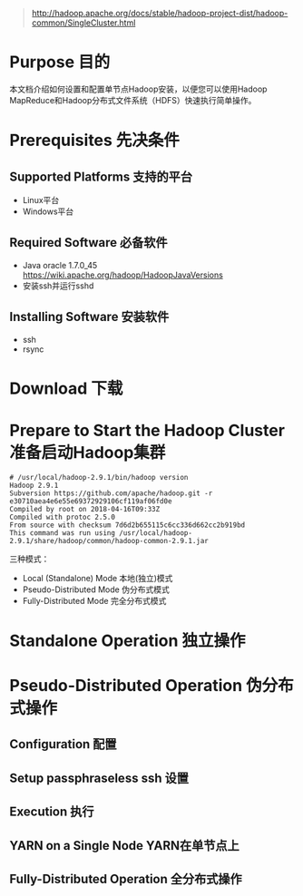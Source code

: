 > http://hadoop.apache.org/docs/stable/hadoop-project-dist/hadoop-common/SingleCluster.html

# Purpose 目的
本文档介绍如何设置和配置单节点Hadoop安装，以便您可以使用Hadoop MapReduce和Hadoop分布式文件系统（HDFS）快速执行简单操作。
# Prerequisites 先决条件
## Supported Platforms 支持的平台
- Linux平台
- Windows平台
## Required Software 必备软件
- Java oracle 1.7.0_45  https://wiki.apache.org/hadoop/HadoopJavaVersions
- 安装ssh并运行sshd
## Installing Software 安装软件
- ssh
- rsync
# Download 下载
# Prepare to Start the Hadoop Cluster 准备启动Hadoop集群
```
# /usr/local/hadoop-2.9.1/bin/hadoop version
Hadoop 2.9.1
Subversion https://github.com/apache/hadoop.git -r e30710aea4e6e55e69372929106cf119af06fd0e
Compiled by root on 2018-04-16T09:33Z
Compiled with protoc 2.5.0
From source with checksum 7d6d2b655115c6cc336d662cc2b919bd
This command was run using /usr/local/hadoop-2.9.1/share/hadoop/common/hadoop-common-2.9.1.jar
```
三种模式：
- Local (Standalone) Mode 本地(独立)模式
- Pseudo-Distributed Mode 伪分布式模式
- Fully-Distributed Mode 完全分布式模式
# Standalone Operation 独立操作

# Pseudo-Distributed Operation 伪分布式操作
## Configuration 配置

## Setup passphraseless ssh 设置
## Execution 执行
## YARN on a Single Node YARN在单节点上
## Fully-Distributed Operation 全分布式操作
